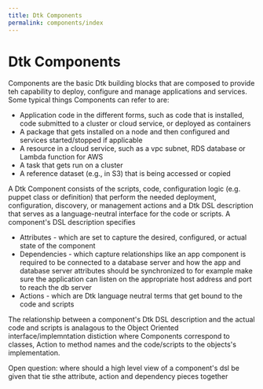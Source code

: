 ```yaml
---
title: Dtk Components
permalink: components/index
---
```


# Dtk Components

Components are the basic Dtk building blocks that are composed to provide teh capability to deploy, configure and manage applications and services. Some typical things Components can refer to are:
* Application code in the different forms, such as code that is installed, code submitted to a cluster or cloud service, or deployed as containers
* A package that gets installed on a node and then configured and services started/stopped if applicable
* A resource in a cloud service, such as a vpc subnet, RDS database or Lambda function for AWS
* A task that gets run on a cluster
* A reference dataset (e.g., in S3) that is being accessed or copied

A Dtk Component consists of the scripts, code, configuration logic (e.g. puppet class or definition) that perform the needed deployment, configuration, discovery, or management actions and a Dtk DSL description that serves as a language-neutral interface for the code or scripts. A component's DSL description specifies
* Attributes - which are set to capture the desired, configured, or actual state of the component
* Dependencies - which capture relationships like an app component is required to be connected to a database server and how the app and database server attributes should be synchronized to for example make sure the application can listen on the appropriate host address and port to reach the db server
* Actions - which are Dtk language neutral terms that get bound to the code and scripts

The relationship between a component's Dtk DSL description and the actual code and scripts is analagous to the Object Oriented interface/implemntation distiction where Components correspond to classes, Action to method names and the code/scripts to the objects's implementation.

Open question: where should a high level view of a component's dsl be given that tie sthe attribute, action and dependency pieces together 